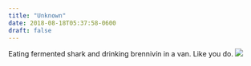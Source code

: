 ```yaml
---
title: "Unknown"
date: 2018-08-18T05:37:58-0600
draft: false
---
```


Eating fermented shark and drinking brennivín in a van. Like you do.
![](/images/2018/d8b4e98d3d.jpg)
